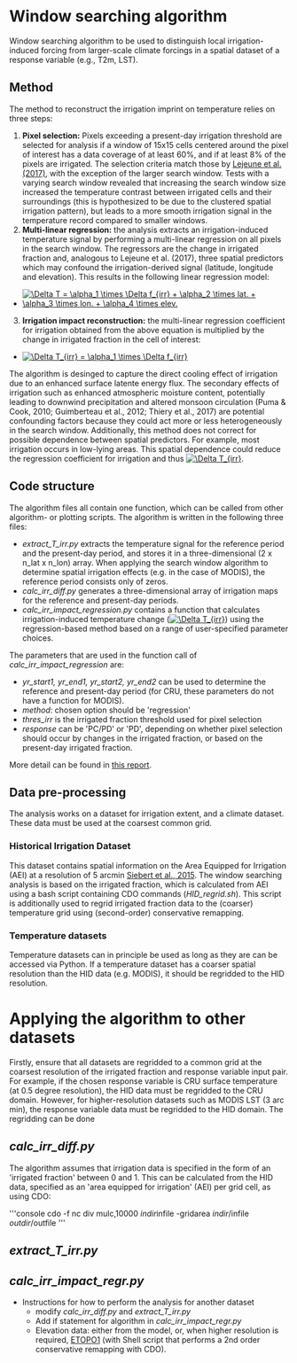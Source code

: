 # Window searching algorithm
Window searching algorithm to be used to distinguish local irrigation-induced forcing from larger-scale climate forcings in a spatial dataset of a response variable (e.g., T2m, LST).

## Method
The method to reconstruct the irrigation imprint on temperature relies on three steps:

1. **Pixel selection:** Pixels exceeding a present-day irrigation threshold are selected for analysis if a window of 15x15 cells centered around the pixel of interest has a data coverage of at least 60%, and if at least 8% of the pixels are irrigated. The selection criteria match those by [Lejeune et al. (2017)](https://www.nature.com/articles/s41558-018-0131-z), with the exception of the larger search window. Tests with a varying search window revealed that increasing the search window size increased the temperature contrast between irrigated cells and their surroundings (this is hypothesized to be due to the clustered spatial irrigation pattern), but leads to a more smooth irrigation signal in the temperature record compared to smaller windows.
2. **Multi-linear regression:** the analysis extracts an irrigation-induced temperature signal by performing a multi-linear regression on all pixels in the search window. The regressors are the change in irrigated fraction and, analogous to Lejeune et al. (2017), three spatial predictors which may confound the irrigation-derived signal (latitude, longitude and elevation). This results in the following linear regression model:

  + <a href="https://www.codecogs.com/eqnedit.php?latex=\Delta&space;T&space;=&space;\alpha_1&space;\times&space;\Delta&space;f_{irr}&space;&plus;&space;\alpha_2&space;\times&space;lat.&space;&plus;&space;\alpha_3&space;\times&space;lon.&space;&plus;&space;\alpha_4&space;\times&space;elev." target="_blank"><img src="https://latex.codecogs.com/gif.latex?\Delta&space;T&space;=&space;\alpha_1&space;\times&space;\Delta&space;f_{irr}&space;&plus;&space;\alpha_2&space;\times&space;lat.&space;&plus;&space;\alpha_3&space;\times&space;lon.&space;&plus;&space;\alpha_4&space;\times&space;elev." title="\Delta T = \alpha_1 \times \Delta f_{irr} + \alpha_2 \times lat. + \alpha_3 \times lon. + \alpha_4 \times elev." /></a>

3. **Irrigation impact reconstruction:** the multi-linear regression coefficient for irrigation obtained from the above equation is multiplied by the change in irrigated fraction in the cell of interest:

  + <a href="https://www.codecogs.com/eqnedit.php?latex=\Delta&space;T_{irr}&space;=&space;\alpha_1&space;\times&space;\Delta&space;f_{irr}" target="_blank"><img src="https://latex.codecogs.com/gif.latex?\Delta&space;T_{irr}&space;=&space;\alpha_1&space;\times&space;\Delta&space;f_{irr}" title="\Delta T_{irr} = \alpha_1 \times \Delta f_{irr}" /></a>

The algorithm is desinged to capture the direct cooling effect of irrigation due to an enhanced surface latente energy flux. The secondary effects of irrigation such as enhanced atmospheric moisture content, potentially leading to downwind precipitation and altered monsoon circulation (Puma & Cook, 2010; Guimberteau et al., 2012; Thiery et al., 2017) are potential confounding factors because they could act more or less heterogeneously in the search window. Additionally, this method does not correct for possible dependence between spatial predictors. For example, most irrigation occurs in low-lying areas. This spatial dependence could reduce the regression coefficient for irrigation and thus <a href="https://www.codecogs.com/eqnedit.php?latex=\Delta&space;T_{irr}" target="_blank"><img src="https://latex.codecogs.com/gif.latex?\Delta&space;T_{irr}" title="\Delta T_{irr}" /></a>.

## Code structure
The algorithm files all contain one function, which can be called from other algorithm- or plotting scripts. The algorithm is written in the following three files:

- *extract_T_irr.py* extracts the temperature signal for the reference period and the present-day period, and stores it in a three-dimensional (2 x n_lat x n_lon) array. When applying the search window algorithm to determine spatial irrigation effects (e.g. in the case of MODIS), the reference period consists only of zeros. 
- *calc_irr_diff.py* generates a three-dimensional array of irrigation maps for the reference and present-day periods. 
- *calc_irr_impact_regression.py* contains a function that calculates irrigation-induced temperature change (<a href="https://www.codecogs.com/eqnedit.php?latex=\Delta&space;T_{irr}" target="_blank"><img src="https://latex.codecogs.com/gif.latex?\Delta&space;T_{irr}" title="\Delta T_{irr}" /></a>) using the regression-based method based on a range of user-specified parameter choices.

The parameters that are used in the function call of *calc_irr_impact_regression* are:

- *yr_start1, yr_end1, yr_start2, yr_end2* can be used to determine the reference and present-day period (for CRU, these parameters do not have a function for MODIS).
- *method*: chosen option should be 'regression'
- *thres_irr* is the irrigated fraction threshold used for pixel selection
- *response* can be 'PC/PD' or 'PD', depending on whether pixel selection should occur by changes in the irrigated fraction, or based on the present-day irrigated fraction.

More detail can be found in [this report](https://github.com/aukevisser/windowsearch/blob/master/Final_Report_Internship_ETH.pdf).

## Data pre-processing
The analysis works on a dataset for irrigation extent, and a climate dataset. These data must be used at the coarsest common grid.

### Historical Irrigation Dataset
This dataset contains spatial information on the Area Equipped for Irrigation (AEI) at a resolution of 5 arcmin [Siebert et al., 2015](https://www.hydrol-earth-syst-sci.net/19/1521/2015/). The window searching analysis is based on the irrigated fraction, which is calculated from AEI using a bash script containing CDO commands (*HID_regrid.sh*). This script is additionally used to regrid irrigated fraction data to the (coarser) temperature grid using (second-order) conservative remapping.

### Temperature datasets
Temperature datasets can in principle be used as long as they are can be accessed via Python. If a temperature dataset has a coarser spatial resolution than the HID data (e.g. MODIS), it should be regridded to the HID resolution.

# Applying the algorithm to other datasets

Firstly, ensure that all datasets are regridded to a common grid at the coarsest resolution of the irrigated fraction and response variable input pair. For example, if the chosen response variable is CRU surface temperature (at 0.5 degree resolution), the HID data must be regridded to the CRU domain. However, for higher-resolution datasets such as MODIS LST (3 arc min), the response variable data must be regridded to the HID domain. The regridding can be done 

## *calc_irr_diff.py*

The algorithm assumes that irrigation data is specified in the form of an 'irrigated fraction' between 0 and 1. This can be calculated from the HID data, specified as an 'area equipped for irrigation' (AEI) per grid cell, as using CDO:

'''console
cdo -f nc div mulc,10000 $indir$infile -gridarea $indir/$infile $outdir/$outfile
'''

## *extract_T_irr.py*

## *calc_irr_impact_regr.py*

- Instructions for how to perform the analysis for another dataset
  - modify *calc_irr_diff.py* and *extract_T_irr.py*
  - Add if statement for algorithm in *calc_irr_impact_regr.py*
  - Elevation data: either from the model, or, when higher resolution is required, [ETOPO1](https://www.ngdc.noaa.gov/mgg/global/global.html) (with Shell script that performs a 2nd order conservative remapping with CDO).
